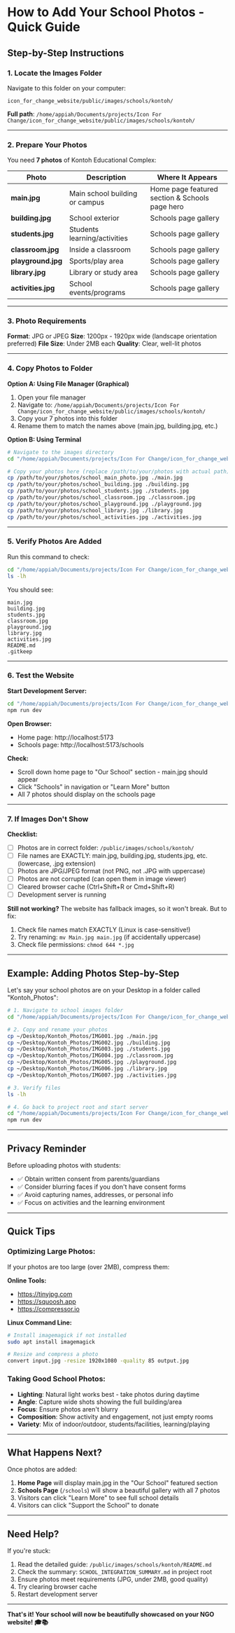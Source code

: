 # How to Add Your School Photos - Quick Guide

## Step-by-Step Instructions

### 1. Locate the Images Folder

Navigate to this folder on your computer:
```
icon_for_change_website/public/images/schools/kontoh/
```

**Full path**: `/home/appiah/Documents/projects/Icon For Change/icon_for_change_website/public/images/schools/kontoh/`

---

### 2. Prepare Your Photos

You need **7 photos** of Kontoh Educational Complex:

| Photo | Description | Where It Appears |
|-------|-------------|------------------|
| **main.jpg** | Main school building or campus | Home page featured section & Schools page hero |
| **building.jpg** | School exterior | Schools page gallery |
| **students.jpg** | Students learning/activities | Schools page gallery |
| **classroom.jpg** | Inside a classroom | Schools page gallery |
| **playground.jpg** | Sports/play area | Schools page gallery |
| **library.jpg** | Library or study area | Schools page gallery |
| **activities.jpg** | School events/programs | Schools page gallery |

---

### 3. Photo Requirements

**Format**: JPG or JPEG
**Size**: 1200px - 1920px wide (landscape orientation preferred)
**File Size**: Under 2MB each
**Quality**: Clear, well-lit photos

---

### 4. Copy Photos to Folder

**Option A: Using File Manager (Graphical)**
1. Open your file manager
2. Navigate to: `/home/appiah/Documents/projects/Icon For Change/icon_for_change_website/public/images/schools/kontoh/`
3. Copy your 7 photos into this folder
4. Rename them to match the names above (main.jpg, building.jpg, etc.)

**Option B: Using Terminal**
```bash
# Navigate to the images directory
cd "/home/appiah/Documents/projects/Icon For Change/icon_for_change_website/public/images/schools/kontoh/"

# Copy your photos here (replace /path/to/your/photos with actual path)
cp /path/to/your/photos/school_main_photo.jpg ./main.jpg
cp /path/to/your/photos/school_building.jpg ./building.jpg
cp /path/to/your/photos/school_students.jpg ./students.jpg
cp /path/to/your/photos/school_classroom.jpg ./classroom.jpg
cp /path/to/your/photos/school_playground.jpg ./playground.jpg
cp /path/to/your/photos/school_library.jpg ./library.jpg
cp /path/to/your/photos/school_activities.jpg ./activities.jpg
```

---

### 5. Verify Photos Are Added

Run this command to check:
```bash
cd "/home/appiah/Documents/projects/Icon For Change/icon_for_change_website/public/images/schools/kontoh/"
ls -lh
```

You should see:
```
main.jpg
building.jpg
students.jpg
classroom.jpg
playground.jpg
library.jpg
activities.jpg
README.md
.gitkeep
```

---

### 6. Test the Website

**Start Development Server:**
```bash
cd "/home/appiah/Documents/projects/Icon For Change/icon_for_change_website"
npm run dev
```

**Open Browser:**
- Home page: http://localhost:5173
- Schools page: http://localhost:5173/schools

**Check:**
- Scroll down home page to "Our School" section - main.jpg should appear
- Click "Schools" in navigation or "Learn More" button
- All 7 photos should display on the schools page

---

### 7. If Images Don't Show

**Checklist:**
- [ ] Photos are in correct folder: `/public/images/schools/kontoh/`
- [ ] File names are EXACTLY: main.jpg, building.jpg, students.jpg, etc. (lowercase, .jpg extension)
- [ ] Photos are JPG/JPEG format (not PNG, not .JPG with uppercase)
- [ ] Photos are not corrupted (can open them in image viewer)
- [ ] Cleared browser cache (Ctrl+Shift+R or Cmd+Shift+R)
- [ ] Development server is running

**Still not working?**
The website has fallback images, so it won't break. But to fix:
1. Check file names match EXACTLY (Linux is case-sensitive!)
2. Try renaming: `mv Main.jpg main.jpg` (if accidentally uppercase)
3. Check file permissions: `chmod 644 *.jpg`

---

## Example: Adding Photos Step-by-Step

Let's say your school photos are on your Desktop in a folder called "Kontoh_Photos":

```bash
# 1. Navigate to school images folder
cd "/home/appiah/Documents/projects/Icon For Change/icon_for_change_website/public/images/schools/kontoh/"

# 2. Copy and rename your photos
cp ~/Desktop/Kontoh_Photos/IMG001.jpg ./main.jpg
cp ~/Desktop/Kontoh_Photos/IMG002.jpg ./building.jpg
cp ~/Desktop/Kontoh_Photos/IMG003.jpg ./students.jpg
cp ~/Desktop/Kontoh_Photos/IMG004.jpg ./classroom.jpg
cp ~/Desktop/Kontoh_Photos/IMG005.jpg ./playground.jpg
cp ~/Desktop/Kontoh_Photos/IMG006.jpg ./library.jpg
cp ~/Desktop/Kontoh_Photos/IMG007.jpg ./activities.jpg

# 3. Verify files
ls -lh

# 4. Go back to project root and start server
cd "/home/appiah/Documents/projects/Icon For Change/icon_for_change_website"
npm run dev
```

---

## Privacy Reminder

Before uploading photos with students:
- ✅ Obtain written consent from parents/guardians
- ✅ Consider blurring faces if you don't have consent forms
- ✅ Avoid capturing names, addresses, or personal info
- ✅ Focus on activities and the learning environment

---

## Quick Tips

### Optimizing Large Photos:
If your photos are too large (over 2MB), compress them:

**Online Tools:**
- https://tinyjpg.com
- https://squoosh.app
- https://compressor.io

**Linux Command Line:**
```bash
# Install imagemagick if not installed
sudo apt install imagemagick

# Resize and compress a photo
convert input.jpg -resize 1920x1080 -quality 85 output.jpg
```

### Taking Good School Photos:
- **Lighting**: Natural light works best - take photos during daytime
- **Angle**: Capture wide shots showing the full building/area
- **Focus**: Ensure photos aren't blurry
- **Composition**: Show activity and engagement, not just empty rooms
- **Variety**: Mix of indoor/outdoor, students/facilities, learning/playing

---

## What Happens Next?

Once photos are added:
1. **Home Page** will display main.jpg in the "Our School" featured section
2. **Schools Page** (`/schools`) will show a beautiful gallery with all 7 photos
3. Visitors can click "Learn More" to see full school details
4. Visitors can click "Support the School" to donate

---

## Need Help?

If you're stuck:
1. Read the detailed guide: `/public/images/schools/kontoh/README.md`
2. Check the summary: `SCHOOL_INTEGRATION_SUMMARY.md` in project root
3. Ensure photos meet requirements (JPG, under 2MB, good quality)
4. Try clearing browser cache
5. Restart development server

---

**That's it! Your school will now be beautifully showcased on your NGO website! 🎓📚**